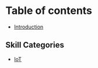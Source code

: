 # Table of contents

* [Introduction](README.md)

## Skill Categories

* [IoT](skill-categories/iot.md)

